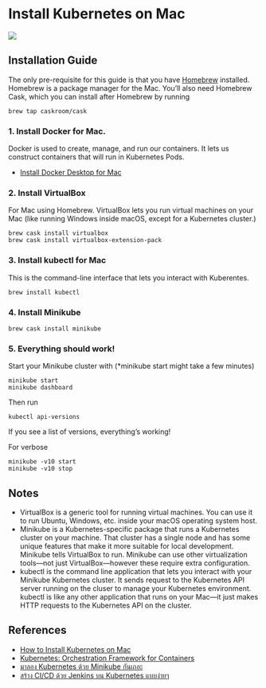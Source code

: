 # Install Kubernetes on Mac

![](https://2.bp.blogspot.com/-BOa91Nbp9FU/WyuhO_0k1sI/AAAAAAAARIA/wn8-wBidYAIdI1Y6kT3PAczsKRu2gjllACLcBGAs/s1600/kubectlToMangerClusterInsideMinikubeVM.PNG)

## Installation Guide
The only pre-requisite for this guide is that you have [Homebrew](https://brew.sh/) installed. Homebrew is a package manager for the Mac. You’ll also need Homebrew Cask, which you can install after Homebrew by running 

```
brew tap caskroom/cask
```

### 1. Install Docker for Mac.
Docker is used to create, manage, and run our containers. It lets us construct containers that will run in Kubernetes Pods.

- [Install Docker Desktop for Mac](https://docs.docker.com/docker-for-mac/install/)

### 2. Install VirtualBox
For Mac using Homebrew. VirtualBox lets you run virtual machines on your Mac (like running Windows inside macOS, except for a Kubernetes cluster.)

```
brew cask install virtualbox
brew cask install virtualbox-extension-pack
```

### 3. Install kubectl for Mac
This is the command-line interface that lets you interact with Kuberentes.

```
brew install kubectl
```

### 4. Install Minikube

```
brew cask install minikube
```

### 5. Everything should work!
Start your Minikube cluster with (*minikube start might take a few minutes)

```
minikube start
minikube dashboard
```

Then run

```
kubectl api-versions
```

If you see a list of versions, everything’s working!

For verbose

```
minikube -v10 start
minikube -v10 stop
```

## Notes
- VirtualBox is a generic tool for running virtual machines. You can use it to run Ubuntu, Windows, etc. inside your macOS operating system host.
- Minikube is a Kubernetes-specific package that runs a Kubernetes cluster on your machine. That cluster has a single node and has some unique features that make it more suitable for local development. Minikube tells VirtualBox to run. Minikube can use other virtualization tools—not just VirtualBox—however these require extra configuration.
- kubectl is the command line application that lets you interact with your Minikube Kubernetes cluster. It sends request to the Kubernetes API server running on the cluser to manage your Kubernetes environment. kubectl is like any other application that runs on your Mac—it just makes HTTP requests to the Kubernetes API on the cluster.

## References
- [How to Install Kubernetes on Mac](https://matthewpalmer.net/kubernetes-app-developer/articles/guide-install-kubernetes-mac.html)
- [Kubernetes: Orchestration Framework for Containers](https://www.middlewareandme.tech/2018/02/kubernetes-orchestration-framework-for_24.html)
- [มาลอง Kubernetes ด้วย Minikube กันเถอะ](https://medium.com/@phayao/%E0%B8%A1%E0%B8%B2%E0%B8%A5%E0%B8%AD%E0%B8%87-kubernetes-%E0%B8%94%E0%B9%89%E0%B8%A7%E0%B8%A2-minikube-%E0%B8%81%E0%B8%B1%E0%B8%99%E0%B9%80%E0%B8%96%E0%B8%AD%E0%B8%B0-b8a7bd1a6b59)
- [สร้าง CI/CD ด้วย Jenkins บน Kubernetes แบบง่ายๆ](https://medium.com/@phayao/%E0%B8%AA%E0%B8%A3%E0%B9%89%E0%B8%B2%E0%B8%87-ci-cd-%E0%B8%94%E0%B9%89%E0%B8%A7%E0%B8%A2-jenkins-%E0%B8%9A%E0%B8%99-kubernetes-%E0%B9%81%E0%B8%9A%E0%B8%9A%E0%B8%87%E0%B9%88%E0%B8%B2%E0%B8%A2%E0%B9%86-fd4a1a496c46)